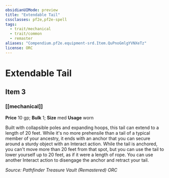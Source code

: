 ```yaml
---
obsidianUIMode: preview
title: "Extendable Tail"
cssclasses: pf2e,pf2e-spell
tags:
  - trait/mechanical
  - trait/common
  - remaster
aliases: "Compendium.pf2e.equipment-srd.Item.QuPnoGmlgYVNXeTz"
license: ORC
---
```

# Extendable Tail
## Item 3
### [[mechanical]]


**Price** 10 gp; 
**Bulk** 1; **Size** med
**Usage** worn

Built with collapsible poles and expanding hoops, this tail can extend to a length of 20 feet. While it's no more prehensile than a tail of a typical member of your ancestry, it ends with an anchor that you can secure around a sturdy object with an Interact action. While the tail is anchored, you can't move more than 20 feet from that spot, but you can use the tail to lower yourself up to 20 feet, as if it were a length of rope. You can use another Interact action to disengage the anchor and retract your tail.

*Source: Pathfinder Treasure Vault (Remastered)*
*ORC*